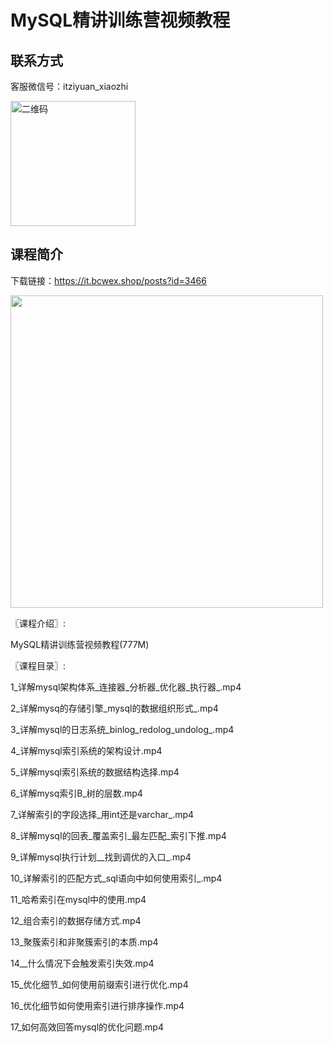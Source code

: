 # MySQL精讲训练营视频教程

## 联系方式

客服微信号：itziyuan_xiaozhi

<img src="https://ziyuanyun.oss-cn-guangzhou.aliyuncs.com/common/20240614073449/666b82192834a.jpg" width="200" height="200" alt="二维码">

## 课程简介

下载链接：https://it.bcwex.shop/posts?id=3466

<img src="https://ziyuanyun.oss-cn-guangzhou.aliyuncs.com/yun/20240515185200/664493d0149ed.jpg" width="500" alt="">

  〖课程介绍〗:

 MySQL精讲训练营视频教程(777M)

 〖课程目录〗:

 1_详解mysql架构体系_连接器_分析器_优化器_执行器_.mp4

 2_详解mysq的存储引擎_mysql的数据组织形式_.mp4

 3_详解mysql的日志系统_binlog_redolog_undolog_.mp4

 4_详解mysql索引系统的架构设计.mp4

 5_详解mysql索引系统的数据结构选择.mp4

 6_详解mysq索引B_树的层数.mp4

 7_详解索引的字段选择_用int还是varchar_.mp4

 8_详解mysqI的回表_覆盖索引_最左匹配_索引下推.mp4

 9_详解mysql执行计划__找到调优的入口_.mp4

 10_详解索引的匹配方式_sql语向中如何使用索引_.mp4

 11_哈希索引在mysql中的使用.mp4

 12_组合索引的数据存储方式.mp4

 13_聚簇索引和非聚簇索引的本质.mp4

 14__什么情况下会触发索引失效.mp4

 15_优化细节_如何使用前缀索引进行优化.mp4

 16_优化细节如何使用索引进行排序操作.mp4

 17_如何高效回答mysql的优化问题.mp4

  